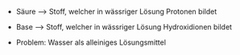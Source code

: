 - Säure --> Stoff, welcher in wässriger Lösung Protonen bildet
- Base --> Stoff, welcher in wässriger Lösung Hydroxidionen bildet 

- Problem: Wasser als alleiniges Lösungsmittel 